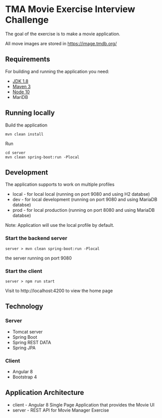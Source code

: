 # TMA Movie Exercise Interview Challenge

The goal of the exercise is to make a movie application.

All move images are stored in https://image.tmdb.org/

## Requirements

For building and running the application you need:

- [JDK 1.8](http://www.oracle.com/technetwork/java/javase/downloads/jdk8-downloads-2133151.html)
- [Maven 3](https://maven.apache.org)
- [Node 10](https://nodejs.org/en/)
- MariDB

## Running locally
Build the application

```shell
mvn clean install
```
Run 

```shell
cd server 
mvn clean spring-boot:run -Plocal
```

## Development

The application supports to work on multiple profiles
- local - for local local (running on port 9080 and using H2 databse)
- dev - for local development (running on port 9080 and using MariaDB databse)
- prod - for local production (running on port 8080 and using MariaDB databse)

Note: Application will use the local profile by default.

### Start the backend server

```shell 
server > mvn clean spring-boot:run -Plocal
```
the server running on port 9080
### Start the client

```shell 
server > npm run start
```
Visit to http://localhost:4200 to view the home page

## Technology 
### Server
+ Tomcat server
+ Spring Boot
+ Spring REST DATA
+ Spring JPA

### Client
+ Angular 8
+ Bootstrap 4

## Application Architecture
- client - Angular 8 Single Page Application that provides the Movie UI
- server - REST API for Movie Manager Exercise
